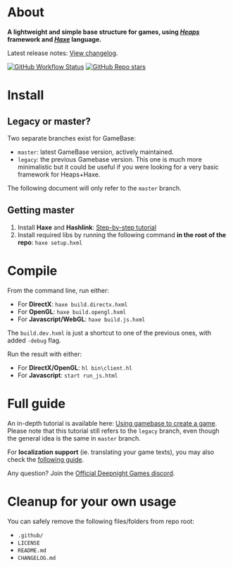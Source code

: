 # About

**A lightweight and simple base structure for games, using *[Heaps](https://heaps.io)* framework  and *[Haxe](https://haxe.org)* language.**

Latest release notes: [View changelog](CHANGELOG.md).

[![GitHub Workflow Status](https://img.shields.io/github/actions/workflow/status/deepnight/gameBase/test.js.yml)](https://github.com/deepnight/gameBase/actions/workflows/test.js.yml)
[![GitHub Repo stars](https://img.shields.io/github/stars/deepnight/gameBase?label=%E2%98%85)](https://github.com/deepnight/gameBase)

# Install

## Legacy or master?

Two separate branches exist for GameBase:

 - `master`: latest GameBase version, actively maintained.
 - `legacy`: the previous Gamebase version. This one is much more minimalistic but it could be useful if you were looking for a very basic framework for Heaps+Haxe.

The following document will only refer to the `master` branch.

## Getting master

 1. Install **Haxe** and **Hashlink**: [Step-by-step tutorial](https://deepnight.net/tutorial/a-quick-guide-to-installing-haxe/)
 2. Install required libs by running the following command **in the root of the repo**: `haxe setup.hxml`

# Compile

From the command line, run either:

 - For **DirectX**: `haxe build.directx.hxml`
 - For **OpenGL**: `haxe build.opengl.hxml`
 - For **Javascript/WebGL**: `haxe build.js.hxml`

The `build.dev.hxml` is just a shortcut to one of the previous ones, with added `-debug` flag.

Run the result with either:

 - For **DirectX/OpenGL**: `hl bin\client.hl`
 - For **Javascript**: `start run_js.html`

# Full guide

An in-depth tutorial is available here: [Using gamebase to create a game](https://deepnight.net/tutorial/using-my-gamebase-to-create-a-heaps-game/). Please note that this tutorial still refers to the `legacy` branch, even though the general idea is the same in `master` branch.

For **localization support** (ie. translating your game texts), you may also check the [following guide](https://deepnight.net/tutorial/part-4-localize-texts-using-po-files/).

Any question? Join the [Official Deepnight Games discord](https://deepnight.net/go/discord).

# Cleanup for your own usage

You can safely remove the following files/folders from repo root:

- `.github/`
- `LICENSE`
- `README.md`
- `CHANGELOG.md`
